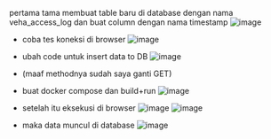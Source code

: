pertama tama membuat table baru di database dengan nama veha_access_log dan buat column dengan nama timestamp
![image](https://github.com/ramadhanveha/learning-docker/assets/127192268/e69c74e0-de58-4a58-83ca-c238307952ee)
- coba tes koneksi di browser
![image](https://github.com/ramadhanveha/learning-docker/assets/127192268/0376c99f-92d8-4a60-8bc3-d13155abc747)
- ubah code untuk insert data to DB
![image](https://github.com/ramadhanveha/learning-docker/assets/127192268/f4bdfb5f-c993-47fe-8ea3-a05409cb1703)
- (maaf methodnya sudah saya ganti GET) 
- buat docker compose dan build+run
![image](https://github.com/ramadhanveha/learning-docker/assets/127192268/59d9cb49-77d7-4770-95cf-7618a4f8d343)
- setelah itu eksekusi di browser 
![image](https://github.com/ramadhanveha/learning-docker/assets/127192268/d4899300-df5b-4488-8847-3be0da14b758)
![image](https://github.com/ramadhanveha/learning-docker/assets/127192268/651c7b8c-c69a-494b-b984-a9a1f57bab60)

- maka data muncul di database
![image](https://github.com/ramadhanveha/learning-docker/assets/127192268/52f2b00d-8ef5-4d28-ad42-a3939794abec)
